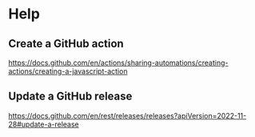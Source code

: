 # Help

## Create a GitHub action
https://docs.github.com/en/actions/sharing-automations/creating-actions/creating-a-javascript-action

## Update a GitHub release
https://docs.github.com/en/rest/releases/releases?apiVersion=2022-11-28#update-a-release
